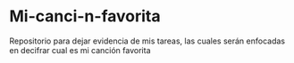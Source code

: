 # Mi-canci-n-favorita
Repositorio para dejar evidencia de mis tareas, las cuales serán enfocadas en decifrar cual es mi canción favorita
